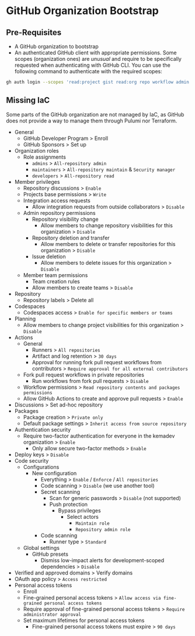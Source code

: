# GitHub Organization Bootstrap

## Pre-Requisites

- A GitHub organization to bootstrap
- An authenticated GitHub client with appropriate permissions. Some scopes (organization ones) are _unusual_ and require to be specifically requested when authenticating with GitHub CLI. You can use the following command to authenticate with the required scopes:

```sh
gh auth login --scopes 'read:project gist read:org repo workflow admin:org'
```

## Missing IaC

Some parts of the GitHub organization are not managed by IaC, as GitHub does not provide a way to manage them through Pulumi nor Terraform.

- General
  - GitHub Developer Program > Enroll
  - GitHub Sponsors > Set up
- Organization roles
  - Role assignments
    - `admins` > `All-repository admin`
    - `maintainers` > `All-repository maintain` & `Security manager`
    - `developers` > `All-repository read`
- Member privileges
  - Repository discussions > `Enable`
  - Projects base permissions > `Write`
  - Integration access requests
    - Allow integration requests from outside collaborators > `Disable`
  - Admin repository permissions
    - Repository visibility change
      - Allow members to change repository visibilities for this organization > `Disable`
    - Repository deletion and transfer
      - Allow members to delete or transfer repositories for this organization > `Disable`
    - Issue deletion
      - Allow members to delete issues for this organization > `Disable`
  - Member team permissions
    - Team creation rules
    - Allow members to create teams > `Disable`
- Repository
  - Repository labels > Delete all
- Codespaces
  - Codespaces access > `Enable for specific members or teams`
- Planning
  - Allow members to change project visibilities for this organization > `Disable`
- Actions
  - General
    - Runners > `All repositories`
    - Artifact and log retention > `30 days`
    - Approval for running fork pull request workflows from contributors > `Require approval for all external contributors`
  - Fork pull request workflows in private repositories
    - Run workflows from fork pull requests > `Disable`
  - Workflow permissions > `Read repository contents and packages permissions`
  - Allow GitHub Actions to create and approve pull requests > `Enable`
- Discussions > Set ad-hoc repository
- Packages
  - Package creation > `Private only`
  - Default package settings > `Inherit access from source repository`
- Authentication security
  - Require two-factor authentication for everyone in the kemadev organization > `Enable`
    - Only allow secure two-factor methods > `Enable`
- Deploy keys > `Disable`
- Code security
  - Configurations
    - New configuration
      - Everything > `Enable` / `Enforce` / `All repositories`
      - Code scanning > `Disable` (we use another tool)
      - Secret scanning
        - Scan for generic passwords > `Disable` (not supported)
        - Push protection
          - Bypass privileges
            - Select actors
              - `Maintain role`
              - `Repository admin role`
      - Code scanning
        - Runner type > `Standard`
  - Global settings
    - GitHub presets
      - Dismiss low-impact alerts for development-scoped dependencies > `Disable`
- Verified and approved domains > Verify domains
- OAuth app policy > `Access restricted`
- Personal access tokens
  - Enroll
  - Fine-grained personal access tokens > `Allow access via fine-grained personal access tokens`
  - Require approval of fine-grained personal access tokens > `Require administrator approval`
  - Set maximum lifetimes for personal access tokens
    - Fine-grained personal access tokens must expire > `90 days`
